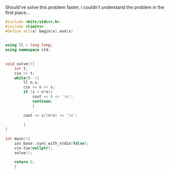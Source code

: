 Should've solve this problem faster, i couldn't understand the problem in the first place...

```cpp
#include <bits/stdc++.h>
#include <limits>
#define all(x) begin(x),end(x)
 
 
using ll = long long;
using namespace std;
 
 
void solve(){
	int t;
	cin >> t;
	while(t--){
		ll n,s;
		cin >> n >> s;
		if (s < n*n){
			cout << 0 << '\n';
			continue;
			}
		
		cout << s/(n*n) << '\n';
 
		}
}
 
int main(){
	ios_base::sync_with_stdio(false);
	cin.tie(nullptr);
	solve();
 
	return 0;
	}

```